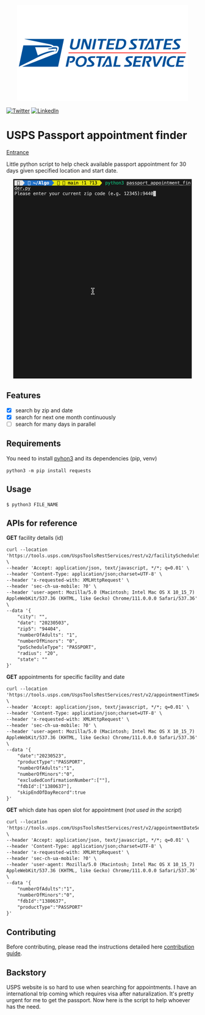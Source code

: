 <p align="center">
  <img src="Resources/United-States-Postal-Service-Logo.png" width="448" height="252"/>
</p>

[![Twitter](https://img.shields.io/badge/twitter-%40JackieQi-blue.svg?style=flat-square)](https://twitter.com/JackieQi)
[![LinkedIn](https://img.shields.io/badge/LinkedIn-JackieQi-blue.svg?style=flat-square)](https://www.linkedin.com/in/chiqi/)
# USPS Passport appointment finder

[Entrance](https://tools.usps.com/rcas.htm)

Little python script to help check available passport appointment for 30 days given specified location and start date.

<p align="center">
  <img src="Resources/demo.gif" alt="animated" />
</p>

## Features
- [x] search by zip and date
- [x] search for next one month continuously
- [ ] search for many days in parallel

## Requirements

You need to install [pyhon3](ttps://www.python.org/downloads/) and its dependencies (pip, venv)

```python3 -m pip install requests```


## Usage
```$ python3 FILE_NAME```

## APIs for reference
**GET** facility details (id)
```
curl --location 'https://tools.usps.com/UspsToolsRestServices/rest/v2/facilityScheduleSearch' \
--header 'Accept: application/json, text/javascript, */*; q=0.01' \
--header 'Content-Type: application/json;charset=UTF-8' \
--header 'x-requested-with: XMLHttpRequest' \
--header 'sec-ch-ua-mobile: ?0' \
--header 'user-agent: Mozilla/5.0 (Macintosh; Intel Mac OS X 10_15_7) AppleWebKit/537.36 (KHTML, like Gecko) Chrome/111.0.0.0 Safari/537.36' \
--data '{
    "city": "",
    "date": "20230503",
    "zip5": "94404",
    "numberOfAdults": "1",
    "numberOfMinors": "0",
    "poScheduleType": "PASSPORT",
    "radius": "20",
    "state": ""
}'
```
**GET** appointments for specific facility and date
```
curl --location 'https://tools.usps.com/UspsToolsRestServices/rest/v2/appointmentTimeSearch' \
--header 'Accept: application/json, text/javascript, */*; q=0.01' \
--header 'Content-Type: application/json;charset=UTF-8' \
--header 'x-requested-with: XMLHttpRequest' \
--header 'sec-ch-ua-mobile: ?0' \
--header 'user-agent: Mozilla/5.0 (Macintosh; Intel Mac OS X 10_15_7) AppleWebKit/537.36 (KHTML, like Gecko) Chrome/111.0.0.0 Safari/537.36' \
--data '{
    "date":"20230523",
    "productType":"PASSPORT",
    "numberOfAdults":"1",
    "numberOfMinors":"0",
    "excludedConfirmationNumber":[""],
    "fdbId":["1380637"],
    "skipEndOfDayRecord":true
}'
```

**GET** which date has open slot for appointment (*not used in the script*)
```
curl --location 'https://tools.usps.com/UspsToolsRestServices/rest/v2/appointmentDateSearch' \
--header 'Accept: application/json, text/javascript, */*; q=0.01' \
--header 'Content-Type: application/json;charset=UTF-8' \
--header 'x-requested-with: XMLHttpRequest' \
--header 'sec-ch-ua-mobile: ?0' \
--header 'user-agent: Mozilla/5.0 (Macintosh; Intel Mac OS X 10_15_7) AppleWebKit/537.36 (KHTML, like Gecko) Chrome/111.0.0.0 Safari/537.36' \
--data '{
    "numberOfAdults":"1",
    "numberOfMinors":"0",
    "fdbId":"1380637",
    "productType":"PASSPORT"
}'
```

## Contributing

Before contributing, please read the instructions detailed here [contribution guide](https://github.com/JackieQi/USPSPassportAppointmentFinder/blob/main/CONTRIBUTING.md).

## Backstory

USPS website is so hard to use when searching for appointments. I have an international trip coming which requires visa after naturalization.
It's pretty urgent for me to get the passport. Now here is the script to help whoever has the need.
